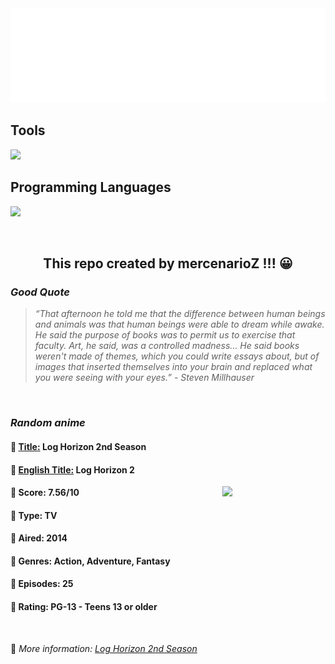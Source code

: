 
<img src="svg/nai.svg" />

<p>
  <h2>Tools</h2>
  <a href="https://skillicons.dev">
    <img src="https://skillicons.dev/icons?i=git,bash,vim,ubuntu,tensorflow,pytorch,docker,raspberrypi" />
  </a>

  <br />

  <h2>Programming Languages</h2>

  <a href="https://skillicons.dev">
    <img src="https://skillicons.dev/icons?i=python,c,cpp" />
  </a>
</p>

<br />

<h2 align="center">This repo created by mercenarioZ !!! 😀</h2>
<h3><i>Good Quote</i></h3>

<blockquote>
<i>
“That afternoon he told me that the difference between human beings and animals was that human beings were able to dream while awake. He said the purpose of books was to permit us to exercise that faculty. Art, he said, was a controlled madness… He said books weren't made of themes, which you could write essays about, but of images that inserted themselves into your brain and replaced what you were seeing with your eyes.” - Steven Millhauser
</i>
</blockquote>

<br />

<h3><i>Random anime</i></h3>

<h4>
  <strong>🥭 <u>Title:</u></strong> Log Horizon 2nd Season
</h4>

<h4>🌿 <u>English Title:</u> Log Horizon 2</h4>

<img align="right" width="165" src=https://cdn.myanimelist.net/images/anime/5/68097.jpg />

<h4>🌱 Score: 7.56/10</h4>

<h4>🌲 Type: TV</h4>

<h4>🌴 Aired: 2014</h4>

<h4>🌵 Genres: Action, Adventure, Fantasy</h4>

<h4>🥑 Episodes: 25</h4>

<h4>🍏 Rating: PG-13 - Teens 13 or older</h4>

<br />

🍂 *More information: [Log Horizon 2nd Season](https://myanimelist.net/anime/23321/Log_Horizon_2nd_Season)*
    